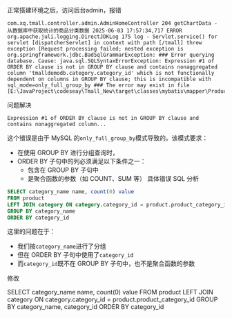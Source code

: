 正常搭建环境之后，访问后台admin，报错
```
com.xq.tmall.controller.admin.AdminHomeController 204 getChartData - 从数据库中获取统计的商品分类数据 2025-06-03 17:57:34,717 ERROR org.apache.juli.logging.DirectJDKLog 175 log - Servlet.service() for servlet [dispatcherServlet] in context with path [/tmall] threw exception [Request processing failed; nested exception is org.springframework.jdbc.BadSqlGrammarException: ### Error querying database. Cause: java.sql.SQLSyntaxErrorException: Expression #1 of ORDER BY clause is not in GROUP BY clause and contains nonaggregated column 'tmalldemodb.category.category_id' which is not functionally dependent on columns in GROUP BY clause; this is incompatible with sql_mode=only_full_group_by ### The error may exist in file [E:\JavaProject\codeseay\Tmall_New\target\classes\mybatis\mapper\ProductMapper.xml]
```
问题解决
```
Expression #1 of ORDER BY clause is not in GROUP BY clause and contains nonaggregated column...
```
这个错误是由于 MySQL 的`only_full_group_by`模式导致的。该模式要求：
- 在使用 GROUP BY 进行分组查询时，
- ORDER BY 子句中的列必须满足以下条件之一：
    - 包含在 GROUP BY 子句中
    - 是聚合函数的参数（如 COUNT、SUM 等）
具体错误 SQL 分析
```sql
SELECT category_name name, count(0) value 
FROM product
LEFT JOIN category ON category.category_id = product.product_category_id
GROUP BY category_name
ORDER BY category_id
```
这里的问题在于：
- 我们按`category_name`进行了分组
- 但在 ORDER BY 子句中使用了`category_id`
- 而`category_id`既不在 GROUP BY 子句中，也不是聚合函数的参数

修改

SELECT category_name name, count(0) value FROM product LEFT JOIN category ON category.category_id = product.product_category_id GROUP BY category_name, category_id ORDER BY category_id